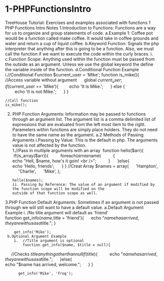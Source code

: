 # 1-PHPFunctionsIntro
TreeHouse Tutorial:  Exercises and examples associated with functions 
1 PHP Functions Intro Notes
1.Introduction to Functions: Functions are a way for us to organize and group statements of code.
  a.Example 1:  Coffee pot would be a function called make coffee. 
      It would take in coffee grounds and water and return a cup of liquid coffee. 
  b.Keyword Function: Signals the php interpreter that anything after this is going to be a function. 
      Also, we must call the function if we want to execute the code within the curly braces.
    i.	<?php
    function hello(){
    echo 'Hello, World';
    }
    //Call the Function
    hello();
    ?>
  c.Function Scope: Anything used within the function must be passed from the outside as an argument. 
    Unless we use the global keyword the define the variable inside of the function. 
  d.Conditional Function Example
    i.//Conditional Function
      $current_user = 'Mike';
      function is_mike(){
      //Access variable without argument
      global $current_user;
      if($current_user == 'Mike'){
        echo 'It is Mike.';
        } else {
        echo 'It is not Mike.';
      }
    }  

    //Call function
    is_mike();
2.	PHP Function Arguments: Information may be passed to functions through an argument list. 
    The argument list is a comma delimited list of expressions that are evaluated from the left most item to the right.
    Parameters within functions are simply place holders. They do not need to have the same name as the argument. 
  a.2 Methods of Passing Arguments
    i.Passing by Value: This is the default in php. The arguments value is not affected by the function.
      1.//Pass in multiple arguments with an array 
          function hello($arr){
           if(is_array($arr)){
          foreach($arr as $name)
          {
          echo "Hell, $name, how's it goin! <br />";
          }
          }else{
          echo 'Hello, friends';
         }
        }
         //Creat Array
         $names = array(
         'Hampton', 
         'Charlie',
         'Mike',
        );

        hello($names);
        ii.	Passing by Reference: The value of an argument if modified by the function scope will be modified on the 
        outside of that function scope as well.
3.PHP Function Default Arguments:  Sometimes if an argument is not passed through we will still want to have a default value. 
     a.Default Argument Example
      i.	/No title argument will default as 'friend'
          function get_info($name, $title = 'friend'){
          echo "$name has arrived, they are with us as a $title.";
        }

        get_info('Mike');
     b.Optional Argument Example
        i.	//Title argument is optional 
            function get_info($name, $title = null){
            //Checks $title anything other than null
            if($title){
            echo "$name has arrived, they are with us as a $title.";
            }else{
            echo "$name has arrived, welcome.";
            }
           }

          get_info('Mike', 'frog');
